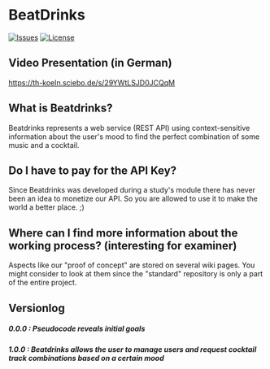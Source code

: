 # BeatDrinks

[![Issues](https://img.shields.io/github/issues/nickcrisci/beatdrinks.svg)](https://github.com/nickcrisci/beatdrinks/issues)
[![License](https://img.shields.io/badge/license-GPL-blue.svg)](https://github.com/nickcrisci/beatdrinks/blob/main/LICENSE)

## Video Presentation (in German)
https://th-koeln.sciebo.de/s/29YWtLSJD0JCQqM

## What is Beatdrinks?
Beatdrinks represents a web service (REST API) using context-sensitive information about the user's mood to find the perfect combination of some music and a cocktail.

## Do I have to pay for the API Key?
Since Beatdrinks was developed during a study's module there has never been an idea to monetize our API.
So you are allowed to use it to make the world a better place. ;)

## Where can I find more information about the working process? (interesting for examiner)
Aspects like our "proof of concept" are stored on several wiki pages.
You might consider to look at them since the "standard" repository is only a part of the entire project. 

## Versionlog
##### 0.0.0 : Pseudocode reveals initial goals
##### 1.0.0 : Beatdrinks allows the user to manage users and request cocktail track combinations based on a certain mood
